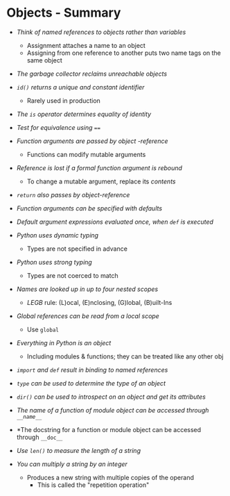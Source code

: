 Objects - Summary
=================

- *Think of named references to objects rather than variables*
  - Assignment attaches a name to an object
  - Assigning from one reference to another puts two name tags on the same object
- *The garbage collector reclaims unreachable objects*
- *`id()` returns a unique and constant identifier*
  - Rarely used in production
- *The `is` operator determines equality of identity*
- *Test for equivalence using `==`*
- *Function arguments are passed by object -reference*
  - Functions can modify mutable arguments
- *Reference is lost if a formal function argument is rebound*
  - To change a mutable argument, replace its _contents_
- *`return` also passes by object-reference*

- *Function arguments can be specified with defaults*
- *Default argument expressions evaluated once, when `def` is executed*
- *Python uses dynamic typing*
  - Types are not specified in advance
- *Python uses strong typing*
  - Types are not coerced to match
- *Names are looked up in up to four nested scopes*
  - _LEGB_ rule: (L)ocal, (E)nclosing, (G)lobal, (B)uilt-Ins
- *Global references can be read from a local scope*
  - Use `global`

- *Everything in Python is an object*
  - Including modules & functions; they can be treated like any other obj
- *`import` and `def` result in binding to named references*
- *`type` can be used to determine the type of an object*
- *`dir()` can be used to introspect on an object and get its attributes*
- *The name of a function of module object can be accessed through `__name__`*
- *The docstring for a function or module object can be accessed through `__doc__`

- *Use `len()` to measure the length of a string*
- *You can multiply a string by an integer*
  - Produces a new string with multiple copies of the operand
    - This is called the "repetition operation"
